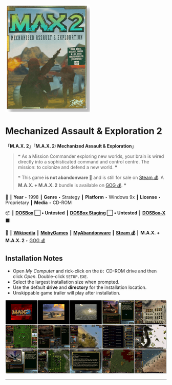 ![](Thumbnail.png "application-thumbnail")

# Mechanized Assault & Exploration 2

「**M.A.X. 2**」「**M.A.X. 2: Mechanized Assault & Exploration**」

> ❝ As a Mission Commander exploring new worlds, your brain is wired directly into a sophisticated command and control centre. The mission: to colonize and defend a new world. ❞
>
> ❝ This game **is not abandonware 🚫** and is still for sale on [Steam 💰](https://store.steampowered.com/app/756810/MAX_2_Mechanized_Assault__Exploration/). A **M.A.X. + M.A.X. 2** bundle is available on [GOG 💰](https://www.gog.com/en/game/m_a_x_m_a_x_2). ❞
>

📌 ┃ **Year** ‣ 1998 ┃ **Genre** ‣ Strategy ┃ **Platform** ‣ Windows 9x ┃ **License** ‣ Proprietary ┃ **Media** ‣ CD-ROM 

📦 ┃ **[DOSBox](https://www.dosbox.com/) ⬜ • Untested** ┃ **[DOSBox Staging](https://dosbox-staging.github.io/) ⬜ • Untested** ┃ **[DOSBox-X](https://dosbox-x.com/) 🟩** 

📎 ┃ **[Wikipedia](https://en.wikipedia.org/wiki/Mechanized_Assault_%26_Exploration_2)** ┃ **[MobyGames](https://www.mobygames.com/game/6907/max-2-mechanized-assault-exploration/)** ┃ **[MyAbandonware](https://www.myabandonware.com/game/m-a-x-2-mechanized-assault-exploration-d0b)** ┃ **[Steam 💰](https://store.steampowered.com/app/756810/MAX_2_Mechanized_Assault__Exploration/)** ┃ **M.A.X. + M.A.X. 2** ‣ [GOG 💰](https://www.gog.com/en/game/m_a_x_m_a_x_2) 

## Installation Notes
- Open *My Computer* and rick-click on the `D:` CD-ROM drive and then click *Open*. Double-click `SETUP.EXE`.
- Select the largest installation size when prompted.
- Use the default **drive** and **directory** for the installation location.
- Unskippable game trailer will play after installation.

![](Montage.png "Mechanized Assault & Exploration 2")

---

